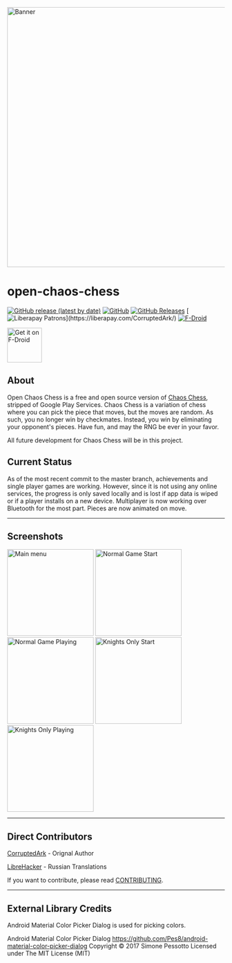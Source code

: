 
<img src="https://imgur.com/vGlxh6Z.png" alt="Banner" width="600" />

# open-chaos-chess
[![GitHub release (latest by date)](https://img.shields.io/github/v/release/CorruptedArk/open-chaos-chess)](https://github.com/CorruptedArk/open-chaos-chess/releases)
[![GitHub](https://img.shields.io/github/license/CorruptedArk/open-chaos-chess)](https://github.com/CorruptedArk/open-chaos-chess/blob/master/LICENSE)
[![GitHub Releases](https://img.shields.io/github/downloads/CorruptedArk/open-chaos-chess/latest/total)](https://github.com/CorruptedArk/open-chaos-chess/releases)
[![Liberapay Patrons](https://img.shields.io/liberapay/patrons/CorruptedArk.svg?logo=liberapay")](https://liberapay.com/CorruptedArk/)
[![F-Droid](https://img.shields.io/f-droid/v/dev.corruptedark.openchaoschess)](https://f-droid.org/en/packages/dev.corruptedark.openchaoschess/)

[<img src="https://fdroid.gitlab.io/artwork/badge/get-it-on.png"
    alt="Get it on F-Droid"
    height="80">](https://f-droid.org/packages/dev.corruptedark.openchaoschess)


## About
Open Chaos Chess is a free and open source version of [Chaos Chess](https://play.google.com/store/apps/details?id=dev.corruptedark.chaoschess), stripped of Google Play Services. Chaos Chess is a variation of chess where you can pick the piece that moves, but the moves are random. As such, you no longer win by checkmates. Instead, you win by eliminating your opponent's pieces. Have fun, and may the RNG be ever in your favor. 


All future development for Chaos Chess will be in this project.

## Current Status
As of the most recent commit to the master branch, achievements and single player games are working. However, since it is not using any online services, the progress is only saved locally and is lost if app data is wiped or if a player installs on a new device. Multiplayer is now working over Bluetooth for the most part. Pieces are now animated on move.

----

## Screenshots
<img src="https://i.imgur.com/somueei.png" alt="Main menu" width="200" />
<img src="https://i.imgur.com/MKLKXqn.png" alt="Normal Game Start" width="200" />
<img src="https://i.imgur.com/Nij5ZU0.png" alt="Normal Game Playing" width="200" />
<img src="https://i.imgur.com/NRuWsUf.png" alt="Knights Only Start" width="200" />
<img src="https://i.imgur.com/HZlM2rV.png" alt="Knights Only Playing" width="200" />

----

## Direct Contributors

[CorruptedArk](https://github.com/CorruptedArk) - Orignal Author

[LibreHacker](https://github.com/LibreHacker) - Russian Translations

If you want to contribute, please read [CONTRIBUTING](CONTRIBUTING.md).

----

## External Library Credits

Android Material Color Picker Dialog is used for picking colors.

Android Material Color Picker Dialog https://github.com/Pes8/android-material-color-picker-dialog Copyright © 2017 Simone Pessotto Licensed under The MIT License (MIT)
